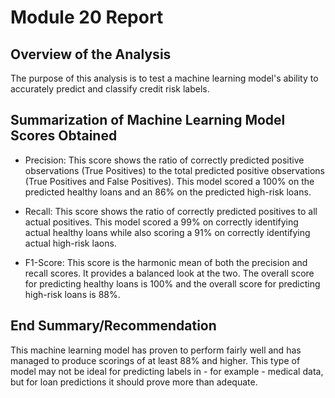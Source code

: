 # Module 20 Report

## Overview of the Analysis

The purpose of this analysis is to test a machine learning model's ability to accurately predict and classify credit risk labels.

## Summarization of Machine Learning Model Scores Obtained

* Precision: This score shows the ratio of correctly predicted positive observations (True Positives) to the total predicted positive observations (True Positives and False Positives). 
This model scored a 100% on the predicted healthy loans and an 86% on the predicted high-risk loans.

* Recall: This score shows the ratio of correctly predicted positives to all actual positives. 
This model scored a 99% on correctly identifying actual healthy loans while also scoring a 91% on correctly identifying actual high-risk laons.

* F1-Score: This score is the harmonic mean of both the precision and recall scores. It provides a balanced look at the two.
The overall score for predicting healthy loans is 100% and the overall score for predicting high-risk loans is 88%.

## End Summary/Recommendation

This machine learning model has proven to perform fairly well and has managed to produce scorings of at least 88% and higher. This type of model may not be ideal for predicting labels in - for example - medical data, but for loan predictions it should prove more than adequate.
